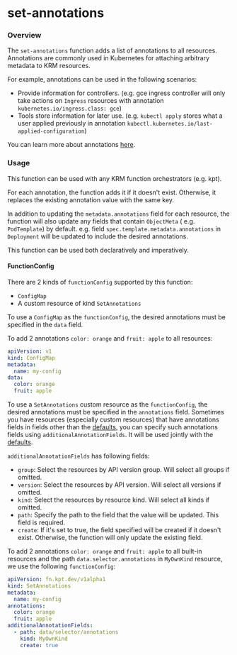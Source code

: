 # set-annotations

### Overview

<!--mdtogo:Short-->

The `set-annotations` function adds a list of annotations to all resources.
Annotations are commonly used in Kubernetes for attaching arbitrary metadata to
KRM resources.

For example, annotations can be used in the following scenarios:

- Provide information for controllers. (e.g. gce ingress controller will only
  take actions on `Ingress` resources with
  annotation `kubernetes.io/ingress.class: gce`)
- Tools store information for later use. (e.g. `kubectl apply` stores what a
  user applied previously in
  annotation `kubectl.kubernetes.io/last-applied-configuration`)

<!--mdtogo-->

You can learn more about annotations [here][annotations].

### Usage

This function can be used with any KRM function orchestrators (e.g. kpt).

For each annotation, the function adds it if it doesn't exist. Otherwise, it
replaces the existing annotation value with the same key.

In addition to updating the `metadata.annotations` field for each resource, the
function will also update any fields that contain `ObjectMeta` (
e.g. `PodTemplate`) by default. e.g. field `spec.template.metadata.annotations`
in `Deployment` will be updated to include the desired annotations.

This function can be used both declaratively and imperatively.

#### FunctionConfig

<!--mdtogo:Long-->

There are 2 kinds of `functionConfig` supported by this function:

- `ConfigMap`
- A custom resource of kind `SetAnnotations`

To use a `ConfigMap` as the `functionConfig`, the desired annotations must be
specified in the `data` field.

To add 2 annotations `color: orange` and `fruit: apple` to all resources:

```yaml
apiVersion: v1
kind: ConfigMap
metadata:
  name: my-config
data:
  color: orange
  fruit: apple
```

To use a `SetAnnotations` custom resource as the `functionConfig`, the desired
annotations must be specified in the `annotations` field. Sometimes you have
resources (especially custom resources) that have annotations fields in fields
other than the [defaults][commonannotations], you can specify such annotations
fields using `additionalAnnotationFields`. It will be used jointly with the
[defaults][commonannotations].

`additionalAnnotationFields` has following fields:

- `group`: Select the resources by API version group. Will select all groups if
  omitted.
- `version`: Select the resources by API version. Will select all versions if
  omitted.
- `kind`: Select the resources by resource kind. Will select all kinds if
  omitted.
- `path`: Specify the path to the field that the value will be updated. This
  field is required.
- `create`: If it's set to true, the field specified will be created if it
  doesn't exist. Otherwise, the function will only update the existing field.

To add 2 annotations `color: orange` and `fruit: apple` to all built-in
resources and the path `data.selector.annotations` in `MyOwnKind` resource, we
use the following `functionConfig`:

```yaml
apiVersion: fn.kpt.dev/v1alpha1
kind: SetAnnotations
metadata:
  name: my-config
annotations:
  color: orange
  fruit: apple
additionalAnnotationFields:
  - path: data/selector/annotations
    kind: MyOwnKind
    create: true
```

<!--mdtogo-->

[annotations]: https://kubernetes.io/docs/concepts/overview/working-with-objects/annotations/

[commonannotations]: https://github.com/kubernetes-sigs/kustomize/blob/master/api/konfig/builtinpluginconsts/commonannotations.go#L6
